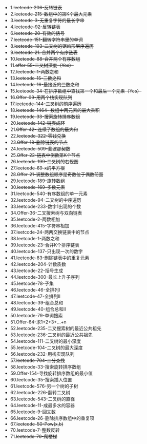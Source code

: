 - 1.~~leetcode-206-反转链表~~
- 2.~~leetcode-215-数组中的第K个最大元素~~
- 3.~~leetcode-3-无重复字符的最长字串~~
- 4.~~leetcode-92-反转链表~~
- 6.~~leetcode-20-有效的括号~~
- 7.~~leetcode-151-翻转字符串里的单词~~
- 8.~~leetcode-103-二叉树的锯齿形层序遍历~~
- 9.~~leetcode-21. 合并两个有序链表~~
- 10.~~leetcode-88-合并两个有序数组~~
- 11.~~offer-55-二叉树深度（Yes）~~
- 12.~~leetcode-1-两数之和~~
- 13.~~leetcode-15-三数之和~~
- 14.~~leetcode-16-最接近的三数之和~~
- 15.~~leetcode-34-在排序数组中查找第一个和最后一个元素（Yes）~~
- 16.~~Offer-09-用两个栈实现队列~~
- 17.~~leetcode-144-二叉树的前序遍历~~
- 18.~~leetcode-1464- 数组中两元素的最大乘积~~
- 19.~~leetcode-33-搜索旋转排序数组~~
- 20.~~leetcode-142-链表成环~~
- 21.~~Offer-42- 连续子数组的最大和~~
- 22.~~leetcode-322-零钱兑换~~
- 23.~~Offer-18-删除链表的节点~~
- 24.~~leetcode-509-斐波那契数~~
- 25.~~Offer-22-链表中倒数第K个节点~~
- 26.~~leetcode-199-二叉树的右视图~~
- 27.~~leetcode-69-x的平方根~~
- 28.~~Offer-21-调整数组顺序是奇数位于偶数前面~~
- 29.leetcode-189-旋转数组
- 30.~~leetcode-169-多数元素~~
- 31.leetcode-540-有序数组的单一元素
- 32.leetcode-94-二叉树的中序遍历
- 33.leetcode-233-数字1出现的个数
- 34.Offer-36-二叉搜索树与双向链表
- 35.leetcode-2-两数相加
- 36.leetcode-415-字符串相加
- 37.leetcode-24-两两交换链表中的节点
- 38.leetcode-1-两数之和
- 39.leetcode-23-合并K个排序链表
- 40.leetcode-137-只出现一次的数字
- 41.leetcode-83-删除链表中的重复元素
- 42.leetcode-204-计数质数
- 43.leetcode-22-括号生成
- 44.leetcode-300-最长上升子序列
- 45.leetcode-78-子集
- 46.leetcode-46-全排列I
- 47.leetcode-47-全排列II
- 48.leetcode-39-组合总和
- 49.leetcode-40-组合总和II
- 50.leetcode-79-单词搜索
- 51.Offer-64-求1+2+3+...+n
- 52.leetcode-235-二叉搜索树的最近公共祖先
- 53.leetcode-236-二叉树的最近公共祖先
- 54.leetcode-111-二叉树的最小深度
- 55.leetcode-104-二叉树的最大深度
- 56.leetcode-232-用栈实现队列
- 57.~~leetcode-704-二分查找~~
- 58.leetcode-33-搜索旋转排序数组
- 59.Offer-154-寻找旋转排序数组的最小值
- 60.leetcode-35-搜索插入位置
- 61.leetcode-576-另一个树的子树
- 62.leetcode-226-翻转二叉树
- 63.leetcode-543-二叉树的直径
- 64.leetcode-11-成最多水的容器
- 65.leetcode-9-回文数
- 66.leetcode-26-删除排序数组中的重复项
- 67.~~leetcode-50-Pow(x,b)~~
- 70.leetcode-7-整数反转
- 71.~~leetcode-70-爬楼梯~~
